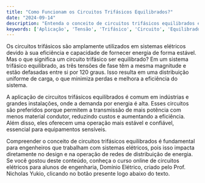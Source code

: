 ```yaml
---
title: "Como Funcionam os Circuitos Trifásicos Equilibrados?"
date: "2024-09-14"
description: "Entenda o conceito de circuitos trifásicos equilibrados e sua aplicação em sistemas elétricos."
keywords: ['Aplicação', 'Tensão', 'Trifásico', 'Circuito', 'Equilibrado', 'Conceito']
---
```


Os circuitos trifásicos são amplamente utilizados em sistemas elétricos devido à sua eficiência e capacidade de fornecer energia de forma estável. Mas o que significa um circuito trifásico ser equilibrado? Em um sistema trifásico equilibrado, as três tensões de fase têm a mesma magnitude e estão defasadas entre si por 120 graus. Isso resulta em uma distribuição uniforme de carga, o que minimiza perdas e melhora a eficiência do sistema.

A aplicação de circuitos trifásicos equilibrados é comum em indústrias e grandes instalações, onde a demanda por energia é alta. Esses circuitos são preferidos porque permitem a transmissão de mais potência com menos material condutor, reduzindo custos e aumentando a eficiência. Além disso, eles oferecem uma operação mais estável e confiável, essencial para equipamentos sensíveis.

Compreender o conceito de circuitos trifásicos equilibrados é fundamental para engenheiros que trabalham com sistemas elétricos, pois isso impacta diretamente no design e na operação de redes de distribuição de energia. Se você gostou deste conteúdo, conheça o curso online de circuitos elétricos para alunos de engenharia, Domínio Elétrico, criado pelo Prof. Nicholas Yukio, clicando no botão presente logo abaixo do texto.